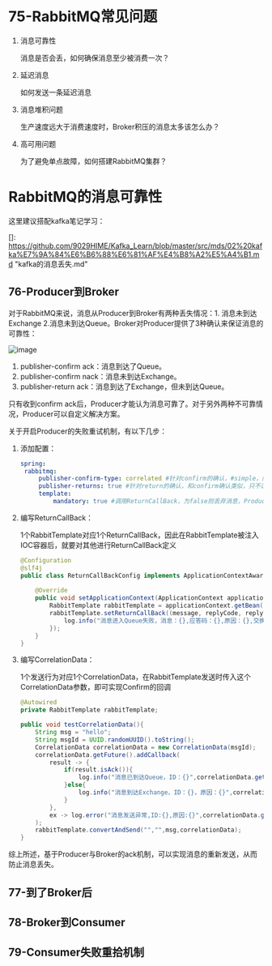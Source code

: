 # 75-RabbitMQ常见问题

1. 消息可靠性

   消息是否会丢，如何确保消息至少被消费一次？

2. 延迟消息

   如何发送一条延迟消息

3. 消息堆积问题

   生产速度远大于消费速度时，Broker积压的消息太多该怎么办？

4. 高可用问题

   为了避免单点故障，如何搭建RabbitMQ集群？

# RabbitMQ的消息可靠性

这里建议搭配kafka笔记学习：

[]: https://github.com/9029HIME/Kafka_Learn/blob/master/src/mds/02%20kafka%E7%9A%84%E6%B6%88%E6%81%AF%E4%B8%A2%E5%A4%B1.md	"kafka的消息丢失.md"

## 76-Producer到Broker

对于RabbitMQ来说，消息从Producer到Broker有两种丢失情况：1. 消息未到达Exchange 2.消息未到达Queue。Broker对Producer提供了3种确认来保证消息的可靠性：

![image](https://user-images.githubusercontent.com/48977889/173288428-365780d2-2d1f-441c-8d3d-8ec0302c8d1b.png)

1. publisher-confirm ack：消息到达了Queue。
2. publisher-confirm nack：消息未到达Exchange。
3. publisher-return ack：消息到达了Exchange，但未到达Queue。

只有收到confirm ack后，Producer才能认为消息可靠了。对于另外两种不可靠情况，Producer可以自定义解决方案。

关于开启Producer的失败重试机制，有以下几步：

1. 添加配置：

   ```yaml
   spring:
   	rabbitmq:
   		publisher-confirm-type: correlated #针对confirm的确认，#simple，同步等待Broker的确认，直至超时 #correlated，异步等待，需要自定义ConfirmCallBack，Broker确认后会回调这个Callback。
   		publisher-returns: true #针对return的确认，和confirm确认类似，只不过回调的是ReturnCallBack。
   		template:
   			mandatory: true #调用ReturnCallBack，为false则丢弃消息，Producer不管了。
   ```

2. 编写ReturnCallBack：

   1个RabbitTemplate对应1个ReturnCallBack，因此在RabbitTemplate被注入IOC容器后，就要对其他进行ReturnCallBack定义

   ```java
   @Configuration
   @slf4j
   public class ReturnCallBackConfig implements ApplicationContextAware{
       
       @Override
       public void setApplicationContext(ApplicationContext applicationContext) throws BeansException{
           RabbitTemplate rabbitTemplate = applicationContext.getBean(RabbitTemplate.class);
           rabbitTemplate.setReturnCallBack((message, replyCode, replyText, exchange, routingKey)->{
               log.info("消息进入Queue失败，消息：{},应答码：{},原因：{},交换机：{},路由key：{}", message, replyCode, eplyText, exchange, routingKey);
           });
       }
   }
   ```

3. 编写CorrelationData：

   1个发送行为对应1个CorrelationData，在RabbitTemplate发送时传入这个CorrelationData参数，即可实现Confirm的回调

   ```java
   @Autowired
   private RabbitTemplate rabbitTemplate;
   
   public void testCorrelationData(){
       String msg = "hello";
       String msgId = UUID.randomUUID().toString();
       CorrelationData correlationData = new CorrelationData(msgId);
       correlationData.getFuture().addCallback(
           result -> {
               if(result.isAck()){
                   log.info("消息已到达Queue，ID：{}",correlationData.getId());
               }else{
                   log.info("消息到达Exchange，ID：{}，原因：{}",correlationData.getId(),result.getReason());
               }
           },
           ex -> log.error("消息发送异常,ID:{},原因:{}",correlationData.getId(),ex.getMessage());
       );
       rabbitTemplate.convertAndSend("","",msg,correlationData);
   }
   ```

综上所述，基于Producer与Broker的ack机制，可以实现消息的重新发送，从而防止消息丢失。

## 77-到了Broker后

## 78-Broker到Consumer

## 79-Consumer失败重拾机制